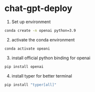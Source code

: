# chat-gpt-deploy

1. Set up environment

```bash
conda create -n openai python=3.9
```
2. activate the conda environment
```bash
conda activate opeani
```
3. install official python binding for openai
```bash
pip install openai
```

4. install typer for better terminal

```bash
pip install "typer[all]"
```